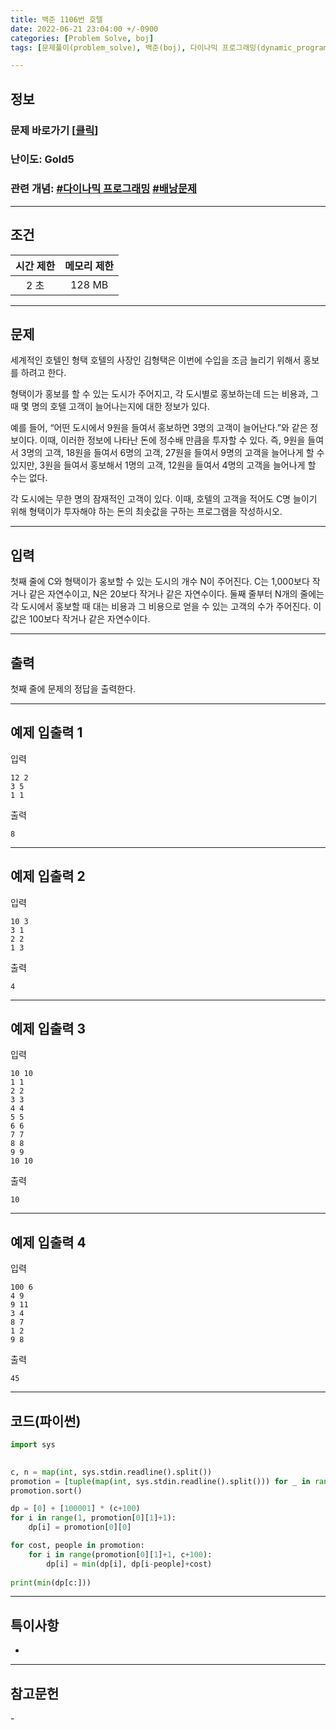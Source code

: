 ```yaml
---
title: 백준 1106번 호텔
date: 2022-06-21 23:04:00 +/-0900
categories: [Problem Solve, boj]
tags: [문제풀이(problem_solve), 백준(boj), 다이나믹 프로그래밍(dynamic_programming), 배낭문제(knapsack_problem)]

---
```

## 정보
### 문제 바로가기 [[클릭](https://www.acmicpc.net/problem/1106)]
### 난이도: Gold5
### 관련 개념: [#다이나믹 프로그래밍](https://www.acmicpc.net/problemset?sort=ac_desc&algo=25) [#배낭문제](https://www.acmicpc.net/problemset?sort=ac_desc&algo=148)

---
## 조건

시간 제한|메모리 제한
:---:|:---:
2 초|128 MB

---
## 문제
세계적인 호텔인 형택 호텔의 사장인 김형택은 이번에 수입을 조금 늘리기 위해서 홍보를 하려고 한다.

형택이가 홍보를 할 수 있는 도시가 주어지고, 각 도시별로 홍보하는데 드는 비용과, 그 때 몇 명의 호텔 고객이 늘어나는지에 대한 정보가 있다.

예를 들어, “어떤 도시에서 9원을 들여서 홍보하면 3명의 고객이 늘어난다.”와 같은 정보이다. 이때, 이러한 정보에 나타난 돈에 정수배 만큼을 투자할 수 있다. 즉, 9원을 들여서 3명의 고객, 18원을 들여서 6명의 고객, 27원을 들여서 9명의 고객을 늘어나게 할 수 있지만, 3원을 들여서 홍보해서 1명의 고객, 12원을 들여서 4명의 고객을 늘어나게 할 수는 없다.

각 도시에는 무한 명의 잠재적인 고객이 있다. 이때, 호텔의 고객을 적어도 C명 늘이기 위해 형택이가 투자해야 하는 돈의 최솟값을 구하는 프로그램을 작성하시오.

---
## 입력
첫째 줄에 C와 형택이가 홍보할 수 있는 도시의 개수 N이 주어진다. C는 1,000보다 작거나 같은 자연수이고, N은 20보다 작거나 같은 자연수이다. 둘째 줄부터 N개의 줄에는 각 도시에서 홍보할 때 대는 비용과 그 비용으로 얻을 수 있는 고객의 수가 주어진다. 이 값은 100보다 작거나 같은 자연수이다.

---
## 출력
첫째 줄에 문제의 정답을 출력한다.

---
## 예제 입출력 1
입력
```
12 2
3 5
1 1
```

출력
```
8
```

---
## 예제 입출력 2
입력
```
10 3
3 1
2 2
1 3
```

출력
```
4
```

---
## 예제 입출력 3
입력
```
10 10
1 1
2 2
3 3
4 4
5 5
6 6
7 7
8 8
9 9
10 10
```

출력
```
10
```

---
## 예제 입출력 4
입력
```
100 6
4 9
9 11
3 4
8 7
1 2
9 8
```

출력
```
45
```

---
## 코드(파이썬)
```python
import sys

    
c, n = map(int, sys.stdin.readline().split())
promotion = [tuple(map(int, sys.stdin.readline().split())) for _ in range(n)]
promotion.sort()

dp = [0] + [100001] * (c+100)
for i in range(1, promotion[0][1]+1):
    dp[i] = promotion[0][0]

for cost, people in promotion:
    for i in range(promotion[0][1]+1, c+100):
        dp[i] = min(dp[i], dp[i-people]+cost)
        
print(min(dp[c:]))

```

---
## 특이사항
- 

---
## 참고문헌
\-
